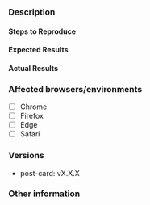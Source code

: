 ### Description

<!-- Example: Could not subscribe to updates when...  -->

#### Steps to Reproduce

<!--
Example:

1. ...
2. ...
3. ...
-->

#### Expected Results

<!-- Example: Callback method fired  -->

#### Actual Results

<!-- Example: Thrown error: ... -->

### Affected browsers/environments

<!-- Check all that apply -->

- [ ] Chrome
- [ ] Firefox
- [ ] Edge
- [ ] Safari

<!-- Include absolute versions where possible -->

### Versions

- post-card: vX.X.X

### Other information

<!-- Any other information that is important to this issue -->
